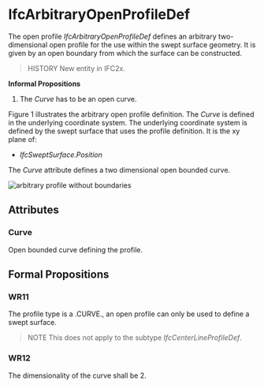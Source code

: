 # IfcArbitraryOpenProfileDef

The open profile _IfcArbitraryOpenProfileDef_ defines an arbitrary two-dimensional open profile for the use within the swept surface geometry. It is given by an open boundary from which the surface can be constructed.<!-- end of definition -->

> HISTORY  New entity in IFC2x.

**Informal Propositions**

1. The _Curve_ has to be an open curve.

Figure 1 illustrates the arbitrary open profile definition. The _Curve_ is defined in the underlying coordinate system. The underlying coordinate system is defined by the swept surface that uses the profile definition. It is the xy plane of:

* _IfcSweptSurface.Position_

The _Curve_ attribute defines a two dimensional open bounded curve.

![arbitrary profile without boundaries](../../../../figures/ifcarbitraryprofiledef-layout3.gif "Figure 1 — Arbitrary open profile")

## Attributes

### Curve
Open bounded curve defining the profile.

## Formal Propositions

### WR11
The profile type is a .CURVE., an open profile can only be used to define a swept surface.
> NOTE This does not apply to the subtype _IfcCenterLineProfileDef_.

### WR12
The dimensionality of the curve shall be 2.
